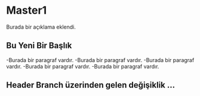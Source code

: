 # Master1
Burada bir açıklama eklendi.

## Bu Yeni Bir Başlık
-Burada bir paragraf vardır.
-Burada bir paragraf vardır.
-Burada bir paragraf vardır.
-Burada bir paragraf vardır.
-Burada bir paragraf vardır.

## Header Branch üzerinden gelen değişiklik ...